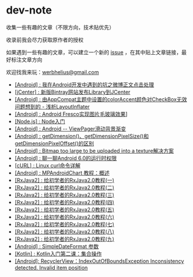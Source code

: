 # dev-note

收集一些有趣的文章（不限方向，技术贴优先）

收录前我会尽力获取原作者的授权

如果遇到一些有趣的文章，可以建立一个新的 [issue](https://github.com/Werb/dev-note/issues) ，在其中贴上文章链接，最好标注文章方向

欢迎找我来玩：werbhelius@gmail.com

* [[Android] : 我在Android开发中遇到的坑之微博正文点击处理](https://github.com/Werb/dev-note/blob/master/%5BAndroid%5D%E6%88%91%E5%9C%A8Android%E5%BC%80%E5%8F%91%E4%B8%AD%E9%81%87%E5%88%B0%E7%9A%84%E5%9D%91%E4%B9%8B%E5%BE%AE%E5%8D%9A%E6%AD%A3%E6%96%87%E7%82%B9%E5%87%BB%E5%A4%84%E7%90%86.md)
* [[jCenter] : 新版Bintray网站发布Library到JCenter](https://github.com/Werb/dev-note/blob/master/%5BjCenter%5D%E6%96%B0%E7%89%88Bintray%E7%BD%91%E7%AB%99%E5%8F%91%E5%B8%83Library%E5%88%B0JCenter.md)
* [[Android] : 由AppCompat主题中设置的colorAccent颜色对CheckBox无效问题想到的 - 浅析LayoutInflater](http://www.jianshu.com/p/406ed4b7259f)
* [[Android] : Android Fresco实现图片毛玻璃效果](http://blog.csdn.net/yaphetzhao/article/details/50847733)]
* [[Node.js] : Node入门](http://www.nodebeginner.org/index-zh-cn.html)
* [[Android] : Android -- ViewPager滑动背景渐变](http://www.cnblogs.com/yydcdut/p/4138745.html)
* [[Android] : getDimension()、getDimensionPixelSize()和getDimensionPixelOffset()的区别](http://www.jianshu.com/p/282032797637)
* [[Android] : Bitmap too large to be uploaded into a texture解决方案](http://blog.csdn.net/wujian543/article/details/45075357)
* [[Android] : 聊一聊Android 6.0的运行时权限 ](http://droidyue.com/blog/2016/01/17/understanding-marshmallow-runtime-permission/index.html)
* [[cURL] : Linux curl命令详解](http://www.cnblogs.com/duhuo/p/5695256.html)
* [[Android] : MPAndroidChart 教程：概述](http://blog.csdn.net/u014136472/article/details/50273309)
* [[RxJava2] : 给初学者的RxJava2.0教程(一)](http://www.jianshu.com/p/464fa025229e)
* [[RxJava2] : 给初学者的RxJava2.0教程(二)](http://www.jianshu.com/p/8818b98c44e2)
* [[RxJava2] : 给初学者的RxJava2.0教程(三)](http://www.jianshu.com/p/128e662906af)
* [[RxJava2] : 给初学者的RxJava2.0教程(四)](http://www.jianshu.com/p/bb58571cdb64)
* [[RxJava2] : 给初学者的RxJava2.0教程(五)](http://www.jianshu.com/p/0f2d6c2387c9)
* [[RxJava2] : 给初学者的RxJava2.0教程(六)](http://www.jianshu.com/p/e4c6d7989356)
* [[RxJava2] : 给初学者的RxJava2.0教程(七)](http://www.jianshu.com/p/9b1304435564)
* [[RxJava2] : 给初学者的RxJava2.0教程(八)](http://www.jianshu.com/p/a75ecf461e02)
* [[RxJava2] : 给初学者的RxJava2.0教程(九)](http://www.jianshu.com/p/36e0f7f43a51)
* [[Android] : SimpleDateFormat 参数](http://blog.sina.com.cn/s/blog_530fe9870100l6un.html)
* [[Kotlin] : Kotlin入门第二课：集合操作](http://www.cnblogs.com/tgyf/p/6892551.html?utm_source=itdadao&utm_medium=referral)
* [[Android]: RecyclerView：IndexOutOfBoundsException Inconsistency detected. Invalid item position](https://drakeet.me/recyclerview-inconsistency-detected-invalid-item/)